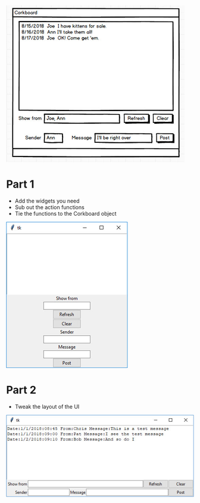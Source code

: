 ![](https://github.com/topherCantrell/class-AdvancedPython/blob/master/EX4_CorkboardGUI/art/corkboardGUI.jpg)

# Part 1

  - Add the widgets you need
  - Sub out the action functions
  - Tie the functions to the Corkboard object
  
![](https://github.com/topherCantrell/class-AdvancedPython/blob/master/EX4_CorkboardGUI/art/part1.jpg)

# Part 2

  - Tweak the layout of the UI
  
![](https://github.com/topherCantrell/class-AdvancedPython/blob/master/EX4_CorkboardGUI/art/part2.jpg)
